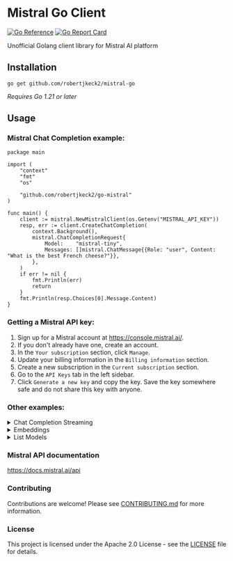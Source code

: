 # Mistral Go Client

[![Go Reference](https://pkg.go.dev/badge/github.com/robertjkeck2/mistral-go.svg)](https://pkg.go.dev/github.com/robertjkeck2/mistral-go)
[![Go Report Card](https://goreportcard.com/report/github.com/robertjkeck2/go-mistral)](https://goreportcard.com/report/github.com/robertjkeck2/go-mistral)

Unofficial Golang client library for Mistral AI platform

## Installation

`go get github.com/robertjkeck2/mistral-go`

_Requires Go 1.21 or later_

## Usage

### Mistral Chat Completion example:

```
package main

import (
	"context"
	"fmt"
	"os"

	"github.com/robertjkeck2/go-mistral"
)

func main() {
	client := mistral.NewMistralClient(os.Getenv("MISTRAL_API_KEY"))
	resp, err := client.CreateChatCompletion(
		context.Background(),
		mistral.ChatCompletionRequest{
			Model:    "mistral-tiny",
			Messages: []mistral.ChatMessage{{Role: "user", Content: "What is the best French cheese?"}},
		},
	)
	if err != nil {
		fmt.Println(err)
		return
	}
	fmt.Println(resp.Choices[0].Message.Content)
}
```

### Getting a Mistral API key:

1. Sign up for a Mistral account at https://console.mistral.ai/.
2. If you don't already have one, create an account.
3. In the `Your subscription` section, click `Manage`.
4. Update your billing information in the `Billing information` section.
5. Create a new subscription in the `Current subscription` section.
6. Go to the `API Keys` tab in the left sidebar.
7. Click `Generate a new key` and copy the key. Save the key somewhere safe and do not share this key with anyone.

### Other examples:

<details>
<summary>Chat Completion Streaming</summary>

```
package main

import (
	"context"
	"errors"
	"fmt"
	"io"
	"os"

	"github.com/robertjkeck2/go-mistral"
)

func main() {
	client := mistral.NewMistralClient(os.Getenv("MISTRAL_API_KEY"))
	stream, err := client.CreateChatCompletionStream(
		context.Background(),
		mistral.ChatCompletionRequest{
			Model:    "mistral-tiny",
			Messages: []mistral.ChatMessage{{Role: "user", Content: "What is the best French cheese?"}},
		},
	)
	if err != nil {
		fmt.Println(err)
		return
	}

	defer stream.Close()

	for {
		var response mistral.ChatCompletionStreamResponse
		response, err = stream.Recv()
		if errors.Is(err, io.EOF) {
			return
		}

		if err != nil {
			fmt.Println(err)
			return
		}

		fmt.Printf(response.Choices[0].Delta.Content)
	}
}
```

</details>

<details>
<summary>Embeddings</summary>

```
package main

import (
	"context"
	"fmt"
	"os"

	"github.com/robertjkeck2/go-mistral"
)

func main() {
	client := mistral.NewMistralClient(os.Getenv("MISTRAL_API_KEY"))
	resp, err := client.CreateEmbedding(
		context.Background(),
		mistral.EmbeddingRequest{
			Model: "mistral-embed",
			Input: []string{"What is the best French cheese?"},
		},
	)
	if err != nil {
		fmt.Println(err)
		return
	}
	fmt.Println(resp.Data[0].Embedding)
}
```

</details>

<details>
<summary>List Models</summary>

```
package main

import (
	"context"
	"fmt"
	"os"

	"github.com/robertjkeck2/go-mistral"
)

func main() {
	client := mistral.NewMistralClient(os.Getenv("MISTRAL_API_KEY"))
	resp, err := client.ListModels(context.Background())
	if err != nil {
		fmt.Println(err)
		return
	}
	if len(resp.Data) == 0 {
		fmt.Println("No models found")
		return
	}
	for _, model := range resp.Data {
		fmt.Println(model.ID)
	}
}
```

</details>

### Mistral API documentation

https://docs.mistral.ai/api

### Contributing

Contributions are welcome! Please see [CONTRIBUTING.md](CONTRIBUTING.md) for more information.

### License

This project is licensed under the Apache 2.0 License - see the [LICENSE](LICENSE) file for details.
